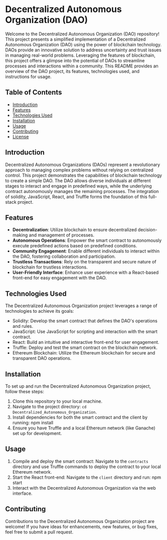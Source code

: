# Decentralized Autonomous Organization (DAO)

Welcome to the Decentralized Autonomous Organization (DAO) repository! This project presents a simplified implementation of a Decentralized Autonomous Organization (DAO) using the power of blockchain technology. DAOs provide an innovative solution to address uncertainty and trust issues in managing real-world problems. Leveraging the features of blockchain, this project offers a glimpse into the potential of DAOs to streamline processes and interactions within a community. This README provides an overview of the DAO project, its features, technologies used, and instructions for usage.

## Table of Contents

- [Introduction](#introduction)
- [Features](#features)
- [Technologies Used](#technologies-used)
- [Installation](#installation)
- [Usage](#usage)
- [Contributing](#contributing)
- [License](#license)

## Introduction

Decentralized Autonomous Organizations (DAOs) represent a revolutionary approach to managing complex problems without relying on centralized control. This project demonstrates the capabilities of blockchain technology to create a simple DAO. The DAO allows diverse individuals at different stages to interact and engage in predefined ways, while the underlying contract autonomously manages the remaining processes. The integration of solidity, JavaScript, React, and Truffle forms the foundation of this full-stack project.

## Features

- **Decentralization**: Utilize blockchain to ensure decentralized decision-making and management of processes.
- **Autonomous Operations**: Empower the smart contract to autonomously execute predefined actions based on predefined conditions.
- **Community Engagement**: Enable different individuals to interact within the DAO, fostering collaboration and participation.
- **Trustless Transactions**: Rely on the transparent and secure nature of blockchain for trustless interactions.
- **User-Friendly Interface**: Enhance user experience with a React-based front-end for easy engagement with the DAO.

## Technologies Used

The Decentralized Autonomous Organization project leverages a range of technologies to achieve its goals:

- Solidity: Develop the smart contract that defines the DAO's operations and rules.
- JavaScript: Use JavaScript for scripting and interaction with the smart contract.
- React: Build an intuitive and interactive front-end for user engagement.
- Truffle: Deploy and test the smart contract on the blockchain network.
- Ethereum Blockchain: Utilize the Ethereum blockchain for secure and transparent DAO operations.

## Installation

To set up and run the Decentralized Autonomous Organization project, follow these steps:

1. Clone this repository to your local machine.
2. Navigate to the project directory: `cd Decentralized_Autonomous_Organization`.
3. Install dependencies for both the smart contract and the client by running:
   npm install
4. Ensure you have Truffle and a local Ethereum network (like Ganache) set up for development.

## Usage

1. Compile and deploy the smart contract: Navigate to the `contracts` directory and use Truffle commands to deploy the contract to your local Ethereum network.
2. Start the React front-end: Navigate to the `client` directory and run:
   npm start
3. Interact with the Decentralized Autonomous Organization via the web interface.

## Contributing

Contributions to the Decentralized Autonomous Organization project are welcome! If you have ideas for enhancements, new features, or bug fixes, feel free to submit a pull request.
